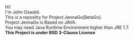 Hi! <br />
I'm John Oswald. <br />
This is a repositry for Project JennaGo[BetaGo]. <br />
Project JennaGo is Based on JAVA. <br />
You may need Java Runtime Environment higher than JRE 1.7. <br />
**This Project is under BSD 3-Clause License**
